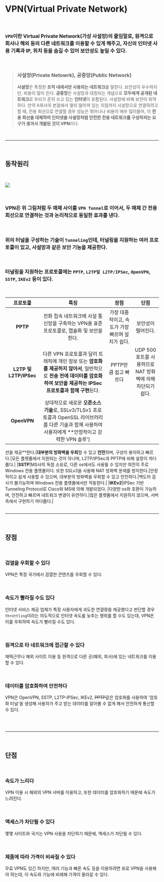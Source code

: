 # **VPN(Virtual Private Network)**

<br>

### `VPN`이란 Virtual Private Network(가상 사설망)의 줄임말로, **원격으로 회사나 해외 등의 다른 네트워크를 이용**할 수 있게 해주고, **자신의 인터넷 사용 기록과 IP, 위치 등을 숨길 수 있어 보안성도 높일 수 있다.**


<br>

> ### **사설망(Private Netowrk), 공중망(Public Network)**
> **사설망**은 특정한 **조직 내에서만 사용되는 네트워크**를 말한다. 보안성이 우수하지만, 비용이 많이 든다.
> **공중망**은 사설망과 대칭되는 개념으로 **모두에게 공개된 네트워크**로 우리가 흔히 쓰고 있는 **인터넷**이 포함된다. 사설망에 비해 보안이 취약하다.
> 만약 A회사의 본점에서 멀리 떨어져 있는 지점까지 사설망으로 연결하려고 할 때, 전용 회선으로 연결할 경우 성능은 뛰어나나 비용이 매우 많이들어, 이 **전용 회선을 대체하여 인터넷을 사설망처럼 안전한 전용 네트워크를 구성하자는 요구가 생겨서 개발된 것이 VPN**이다.


<br>

---
<br>

## **동작원리**

<br>

![](https://velog.velcdn.com/images/younghyun/post/9a9dc291-462f-4265-b89c-c09db3377e86/image.png)

<br>

### VPN은 위 그림처럼 두 매체 사이를 `VPN Tunnel`로 이어서, 두 매체 간 전용회선으로 연결하는 것과 논리적으로 동일한 효과를 낸다.

<br>

### 위의 터널을 구성하는 기술이 `Tunneling`인데, 터널링을 지원하는 여러  프로토콜이 있고, **사설망과 같은 보안 기능을 제공**한다.

<br>

### 터널링을 지원하는 프로토콜에는 `PPTP`, `L2TP및 L2TP/IPSec`, `OpenVPN`, `SSTP`, `IKEv2` 등이 있다.

<br>

|프로토콜|특징|장점|단점|
|:---:|:---:|:---:|:---:|
|**PPTP**|전화 접속 네트워크에 사설 통신망을 구축하는 VPN용 표준 프로토콜로, 캡슐화 및 보안을 한다.|가장 대중적이고, 속도가 가장 빠르며 설치가 쉽다.|보안성이 떨어진다.|
|**L2TP 및 L2TP/IPSec**|다른 VPN 프로토콜과 달리 트래픽에 개인 정보 또는 **암호화를 제공하지 않아서**, 일반적으로 **전송 전에 데이터를 암호화하여 보안을 제공하는 IPSec 프로토콜과 함께 구현**된다.|PPTP만큼 쉽고 빠르다|UDP 500 포트를 사용하므로 NAT 방화벽에 의해 차단되기 쉽다.|
|**OpenVPN**|상대적으로 새로운 **오픈소스 기술**로, SSLv3/TLSv1 프로토콜과 OpenSSL 라이브러리를 다른 기술과 함께 사용하여 사용자에게 **안정적이고 강력한 VPN 솔루']







션을 제공**한다.|**대부분의 방화벽을 우회**할 수 있고 **안전**하며, 구성이 용이하고 빠르다.|모든 플랫폼에서 지원되는 것이 아니며, L2TP/IPSec과 PPTP에 비해 설정이 까다롭다.|
|**SSTP**|MS사의 독점 소유로, 다른 os에서도 사용될 수 있지만 여전히 주로 Windows 전용 플랫폼이다. 또한 SSLv3을 사용해 NAT 방화벽 문제를 방지한다.|안정적이고 쉽게 사용할 수 있으며, 대부분의 방화벽을 우회할 수 있고 안전하다.|백도어 검사가 불가능하며 Windows 전용 플랫폼에서만 작동한다.|
|**IKEv2**|IPSec 기반 Tunneling Protocol로 Cisco와 MS에 의해 개발되었다. |다양한 os와 호환이 가능하며, 안전하고 빠르며 네트워크 변경이 유연하다.|많은 플랫폼에서 지원하지 않으며, 서버측에서 구현하기 까다롭다.|
<br><br>

---
<br>

## **장점**

<br>

### **검열을 우회할 수 있다**
VPN은 특정 국가에서 검열한 콘텐츠를 우회할 수 있다.

<Br>

### **속도가 빨라질 수도 있다**
인터넷 서비스 제공 업체가 특정 사용자에게 과도한 연결량을 제공했다고 판단할 경우 `throttling`이라는 의도적으로 인터넷 속도를 늦추는 행위를 할 수도 있는데, VPN은 이를 우회하여 속도가 빨라질 수도 있다.

<br>

### **원격으로 타 네트워크에 접근할 수 있다**
재택근무나 해외 사이트 이용 등 원격으로 다른 곳(해외, 회사)에 있는 네트워크를 이용할 수 있다.

<br>

### **데이터를 암호화하여 안전하다**
VPN은 OpenVPN, SSTP, L2TP-IPSec, IKEv2, ~~PPTP~~같은 암호화를 사용하여 '암호화 터널'을 생성해 사용자가 주고 받는 데이터를 알아볼 수 없게 해서 안전하게 통신할 수 있다.


<br><br>
- - -



<br>

## **단점**

<br>

### **속도가 느리다**
VPN 이용 시 해외의 VPN 서버를 이용하고, 또한 데이터를 암호화하기 때문에 속도가 느려진다.

<br>

### **액세스가 차단될 수 있다**
몇몇 사이트와 국가는 VPN 사용을 차단하기 때문에, 액세스가 차단될 수 있다.

<br>

### **제품에 따라 가격이 비싸질 수 있다**
무료 VPN도 있긴 하지만, 여러 기능과 빠른 속도 등을 이용하려면 유료 VPN을 사용해야 하는데, 이 속도와 기능에 비례해 가격이 올라갈 수 있다.